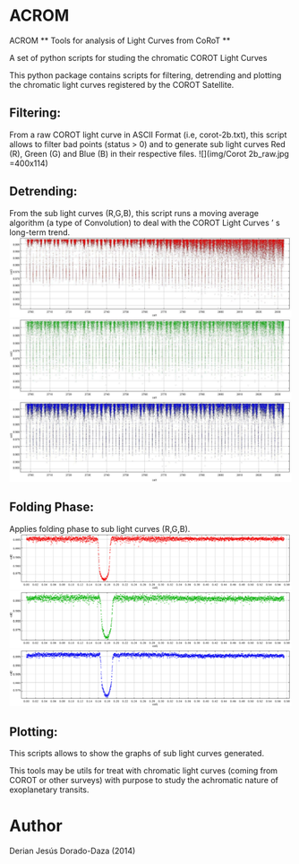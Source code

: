 # ACROM

ACROM
** Tools for analysis of Light Curves from CoRoT **


A set of python scripts for studing the chromatic COROT Light Curves

This python package contains scripts for filtering, detrending and plotting  the chromatic light curves registered by the COROT Satellite.

## Filtering:
From a raw COROT light curve in ASCII Format (i.e, corot-2b.txt), this script allows to filter bad points (status > 0) and to generate sub light curves Red (R), Green (G) and Blue (B) in their respective files.
![](img/Corot 2b_raw.jpg =400x114)

## Detrending: 
From the sub light curves (R,G,B), this script runs a moving average algorithm  (a type of Convolution) to deal  with the COROT Light Curves ’ s long-term trend.
![](img/R_LC_FilteredDetrend.jpg)
![](img/G_LC_FilteredDetrend.jpg)
![](img/B_LC_FilteredDetrend.jpg)

## Folding Phase: 
Applies folding phase to sub light curves (R,G,B).
![](img/R_LC_FilteredDetrendedFoldingPhase.png)
![](img/G_LC_FilteredDetrendedFoldingPhase.png)
![](img/B_LC_FilteredDetrendedFoldingPhase.png)

## Plotting: 
This scripts allows to show the graphs of sub light curves generated.

This tools may be utils for treat with chromatic light curves (coming from COROT or other surveys) with purpose to study the  achromatic nature of exoplanetary transits.


# Author

Derian Jesús Dorado-Daza (2014)
